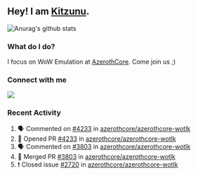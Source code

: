## Hey! I am [Kitzunu](https://Github.com/Kitzunu).

![Anurag's github stats](https://github-readme-stats.kitzunu.vercel.app/api?username=Kitzunu&show_icons=true)

### What do I do?

I focus on WoW Emulation at [AzerothCore](https://Github.com/AzerothCore). Come join us ;)

### Connect with me
[![](https://img.shields.io/badge/AzerothCore%20Discord-Connect%20with%20me!-green)](https://discord.com/invite/gkt4y2x)

### Recent Activity

<!--START_SECTION:activity-->
1. 🗣 Commented on [#4233](https://github.com/azerothcore/azerothcore-wotlk/issues/4233) in [azerothcore/azerothcore-wotlk](https://github.com/azerothcore/azerothcore-wotlk)
2. 💪 Opened PR [#4233](https://github.com/azerothcore/azerothcore-wotlk/pull/4233) in [azerothcore/azerothcore-wotlk](https://github.com/azerothcore/azerothcore-wotlk)
3. 🗣 Commented on [#3803](https://github.com/azerothcore/azerothcore-wotlk/issues/3803) in [azerothcore/azerothcore-wotlk](https://github.com/azerothcore/azerothcore-wotlk)
4. 🎉 Merged PR [#3803](https://github.com/azerothcore/azerothcore-wotlk/pull/3803) in [azerothcore/azerothcore-wotlk](https://github.com/azerothcore/azerothcore-wotlk)
5. ❗️ Closed issue [#2720](https://github.com/azerothcore/azerothcore-wotlk/issues/2720) in [azerothcore/azerothcore-wotlk](https://github.com/azerothcore/azerothcore-wotlk)
<!--END_SECTION:activity-->
